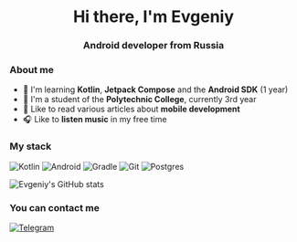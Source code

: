 <div id="header" align="center">
  <h1>Hi there, I'm Evgeniy</h1>
  <h3>Android developer from Russia</h3>
</div>

### About me
- &#128214; I'm learning **Kotlin**, **Jetpack Compose** and the **Android SDK** (1 year)
- &#127979; I'm a student of the **Polytechnic College**, currently 3rd year
- &#128240; Like to read various articles about **mobile development**
- &#127911; Like to **listen music** in my free time

### My stack
![Kotlin](https://img.shields.io/badge/kotlin-%237F52FF.svg?style=for-the-badge&logo=kotlin&logoColor=white)
![Android](https://img.shields.io/badge/Android-3DDC84?style=for-the-badge&logo=android&logoColor=white)
![Gradle](https://img.shields.io/badge/Gradle-02303A.svg?style=for-the-badge&logo=Gradle&logoColor=white)
![Git](https://img.shields.io/badge/git-%23F05033.svg?style=for-the-badge&logo=git&logoColor=white)
![Postgres](https://img.shields.io/badge/postgres-%23316192.svg?style=for-the-badge&logo=postgresql&logoColor=white)

![Evgeniy's GitHub stats](https://github-readme-stats.vercel.app/api?username=zheniaregbl&show_icons=true&theme=dracula)

### You can contact me
[![Telegram](https://img.shields.io/badge/Telegram-2CA5E0?style=for-the-badge&logo=telegram&logoColor=white)](https://t.me/regbl)

